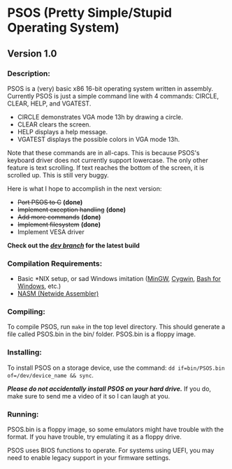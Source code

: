 # PSOS (Pretty Simple/Stupid Operating System)
## Version 1.0

### Description:

PSOS is a (very) basic x86 16-bit operating system written in assembly.
Currently PSOS is just a simple command line with 4 commands: CIRCLE, CLEAR, HELP, and VGATEST.

- CIRCLE demonstrates VGA mode 13h by drawing a circle.
- CLEAR clears the screen.
- HELP displays a help message.
- VGATEST displays the possible colors in VGA mode 13h.

Note that these commands are in all-caps.
This is because PSOS's keyboard driver does not currently support lowercase.
The only other feature is text scrolling.
If text reaches the bottom of the screen, it is scrolled up.
This is still very buggy.

Here is what I hope to accomplish in the next version:

- ~~Port PSOS to C~~ **(done)**
- ~~Implement exception handling~~ **(done)**
- ~~Add more commands~~ **(done)**
- ~~Implement filesystem~~ **(done)**
- Implement VESA driver

**Check out the [*dev branch*](https://github.com/TheBenPerson/PSOS/tree/dev) for the latest build**

### Compilation Requirements:

- Basic *NIX setup, or sad Windows imitation ([MinGW](http://mingw.org/), [Cygwin](https://cygwin.com/), [Bash for Windows](https://msdn.microsoft.com/en-us/commandline/wsl/about), etc.)
- [NASM (Netwide Assembler)](http://www.nasm.us/)

### Compiling:

To compile PSOS, run `make` in the top level directory.
This should generate a file called PSOS.bin in the bin/ folder.
PSOS.bin is a floppy image.

### Installing:

To install PSOS on a storage device, use the command: `dd if=bin/PSOS.bin of=/dev/device_name && sync`.

***Please do not accidentally install PSOS on your hard drive.***
If you do, make sure to send me a video of it so I can laugh at you.

### Running:

PSOS.bin is a floppy image, so some emulators might have trouble with the format.
If you have trouble, try emulating it as a floppy drive.

PSOS uses BIOS functions to operate. For systems using UEFI, you may need to enable legacy support in your firmware settings.
